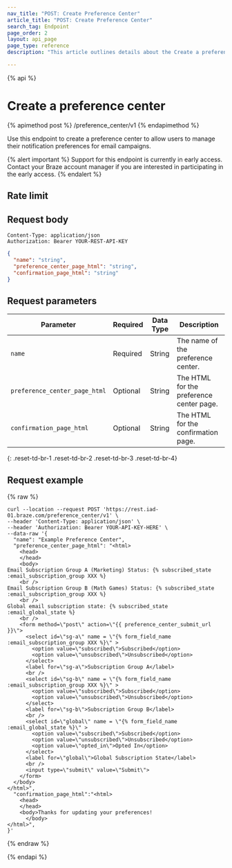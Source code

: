 ```yaml
---
nav_title: "POST: Create Preference Center"
article_title: "POST: Create Preference Center"
search_tag: Endpoint
page_order: 2
layout: api_page
page_type: reference
description: "This article outlines details about the Create a preference center Braze endpoint."

---
```

{% api %}
# Create a preference center
{% apimethod post %}
/preference_center/v1
{% endapimethod %}

Use this endpoint to create a preference center to allow users to manage their notification preferences for email campaigns.

{% alert important %}
Support for this endpoint is currently in early access. Contact your Braze account manager if you are interested in participating in the early access.
{% endalert %}

## Rate limit


## Request body

```
Content-Type: application/json
Authorization: Bearer YOUR-REST-API-KEY
```

```json
{
  "name": "string",
  "preference_center_page_html": "string",
  "confirmation_page_html": "string"
}
```

## Request parameters

| Parameter | Required | Data Type | Description |
| --------- | ---------| --------- | ----------- |
|`name`| Required | String | The name of the preference center. |
|`preference_center_page_html`| Optional | String | The HTML for the preference center page. |
|`confirmation_page_html`| Optional | String | The HTML for the confirmation page. |
{: .reset-td-br-1 .reset-td-br-2 .reset-td-br-3  .reset-td-br-4}

## Request example
{% raw %}
```
curl --location --request POST 'https://rest.iad-01.braze.com/preference_center/v1' \
--header 'Content-Type: application/json' \
--header 'Authorization: Bearer YOUR-API-KEY-HERE' \
--data-raw '{
  "name": "Example Preference Center",
  "preference_center_page_html": "<html>
    <head>
    </head>
    <body>
Email Subscription Group A (Marketing) Status: {% subscribed_state :email_subscription_group XXX %}
    <br />
Email Subscription Group B (Math Games) Status: {% subscribed_state :email_subscription_group XXX %}
    <br />
Global email subscription state: {% subscribed_state :email_global_state %}
    <br />
    <form method=\"post\" action=\"{{ preference_center_submit_url }}\">
      <select id=\"sg-a\" name = \"{% form_field_name :email_subscription_group XXX %}\" >
        <option value=\"subscribed\">Subscribed</option>
        <option value=\"unsubscribed\">Unsubscribed</option>
      </select>
      <label for=\"sg-a\">Subscription Group A</label>
      <br />
      <select id=\"sg-b\" name = \"{% form_field_name :email_subscription_group XXX %}\" >
        <option value=\"subscribed\">Subscribed</option>
        <option value=\"unsubscribed\">Unsubscribed</option>
      </select>
      <label for=\"sg-b\">Subscription Group B</label>
      <br />
      <select id=\"global\" name = \"{% form_field_name :email_global_state %}\" >
        <option value=\"subscribed\">Subscribed</option>
        <option value=\"unsubscribed\">Unsubscribed</option>
        <option value=\"opted_in\">Opted In</option>
      </select>
      <label for=\"global\">Global Subscription State</label>
      <br />
      <input type=\"submit\" value=\"Submit\">
    </form>
  </body>
</html>",
  "confirmation_page_html":"<html>
    <head>
    </head>
    <body>Thanks for updating your preferences!
      </body>
</html>",
}'
```
{% endraw %}

{% endapi %}